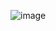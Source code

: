 ![image](https://user-images.githubusercontent.com/113804837/198853666-b27cb7c5-e999-488c-ac45-aedd83bd46cc.png)
